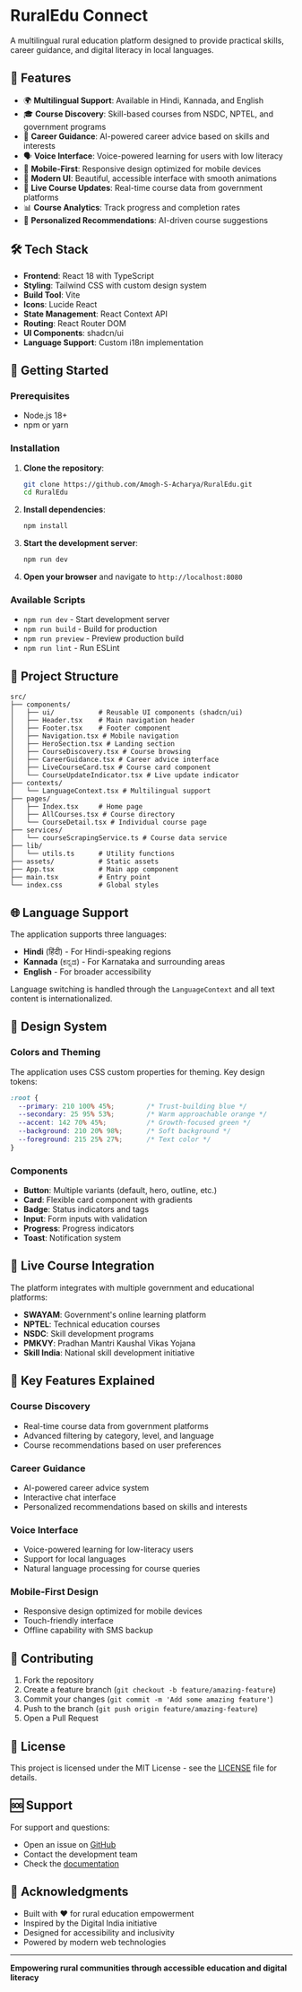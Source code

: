 # RuralEdu Connect

A multilingual rural education platform designed to provide practical skills, career guidance, and digital literacy in local languages.

## 🌟 Features

- 🌍 **Multilingual Support**: Available in Hindi, Kannada, and English
- 🎓 **Course Discovery**: Skill-based courses from NSDC, NPTEL, and government programs
- 💼 **Career Guidance**: AI-powered career advice based on skills and interests
- 🗣️ **Voice Interface**: Voice-powered learning for users with low literacy
- 📱 **Mobile-First**: Responsive design optimized for mobile devices
- 🎨 **Modern UI**: Beautiful, accessible interface with smooth animations
- 🔄 **Live Course Updates**: Real-time course data from government platforms
- 📊 **Course Analytics**: Track progress and completion rates
- 🎯 **Personalized Recommendations**: AI-driven course suggestions

## 🛠️ Tech Stack

- **Frontend**: React 18 with TypeScript
- **Styling**: Tailwind CSS with custom design system
- **Build Tool**: Vite
- **Icons**: Lucide React
- **State Management**: React Context API
- **Routing**: React Router DOM
- **UI Components**: shadcn/ui
- **Language Support**: Custom i18n implementation

## 🚀 Getting Started

### Prerequisites

- Node.js 18+
- npm or yarn

### Installation

1. **Clone the repository**:
   ```bash
   git clone https://github.com/Amogh-S-Acharya/RuralEdu.git
   cd RuralEdu
   ```

2. **Install dependencies**:
   ```bash
   npm install
   ```

3. **Start the development server**:
   ```bash
   npm run dev
   ```

4. **Open your browser** and navigate to `http://localhost:8080`

### Available Scripts

- `npm run dev` - Start development server
- `npm run build` - Build for production
- `npm run preview` - Preview production build
- `npm run lint` - Run ESLint

## 📁 Project Structure

```
src/
├── components/
│   ├── ui/           # Reusable UI components (shadcn/ui)
│   ├── Header.tsx    # Main navigation header
│   ├── Footer.tsx    # Footer component
│   ├── Navigation.tsx # Mobile navigation
│   ├── HeroSection.tsx # Landing section
│   ├── CourseDiscovery.tsx # Course browsing
│   ├── CareerGuidance.tsx # Career advice interface
│   ├── LiveCourseCard.tsx # Course card component
│   └── CourseUpdateIndicator.tsx # Live update indicator
├── contexts/
│   └── LanguageContext.tsx # Multilingual support
├── pages/
│   ├── Index.tsx     # Home page
│   ├── AllCourses.tsx # Course directory
│   └── CourseDetail.tsx # Individual course page
├── services/
│   └── courseScrapingService.ts # Course data service
├── lib/
│   └── utils.ts      # Utility functions
├── assets/           # Static assets
├── App.tsx           # Main app component
├── main.tsx          # Entry point
└── index.css         # Global styles
```

## 🌐 Language Support

The application supports three languages:

- **Hindi** (हिंदी) - For Hindi-speaking regions
- **Kannada** (ಕನ್ನಡ) - For Karnataka and surrounding areas
- **English** - For broader accessibility

Language switching is handled through the `LanguageContext` and all text content is internationalized.

## 🎨 Design System

### Colors and Theming

The application uses CSS custom properties for theming. Key design tokens:

```css
:root {
  --primary: 210 100% 45%;        /* Trust-building blue */
  --secondary: 25 95% 53%;        /* Warm approachable orange */
  --accent: 142 70% 45%;          /* Growth-focused green */
  --background: 210 20% 98%;      /* Soft background */
  --foreground: 215 25% 27%;      /* Text color */
}
```

### Components

- **Button**: Multiple variants (default, hero, outline, etc.)
- **Card**: Flexible card component with gradients
- **Badge**: Status indicators and tags
- **Input**: Form inputs with validation
- **Progress**: Progress indicators
- **Toast**: Notification system

## 🔄 Live Course Integration

The platform integrates with multiple government and educational platforms:

- **SWAYAM**: Government's online learning platform
- **NPTEL**: Technical education courses
- **NSDC**: Skill development programs
- **PMKVY**: Pradhan Mantri Kaushal Vikas Yojana
- **Skill India**: National skill development initiative

## 🎯 Key Features Explained

### Course Discovery
- Real-time course data from government platforms
- Advanced filtering by category, level, and language
- Course recommendations based on user preferences

### Career Guidance
- AI-powered career advice system
- Interactive chat interface
- Personalized recommendations based on skills and interests

### Voice Interface
- Voice-powered learning for low-literacy users
- Support for local languages
- Natural language processing for course queries

### Mobile-First Design
- Responsive design optimized for mobile devices
- Touch-friendly interface
- Offline capability with SMS backup

## 🤝 Contributing

1. Fork the repository
2. Create a feature branch (`git checkout -b feature/amazing-feature`)
3. Commit your changes (`git commit -m 'Add some amazing feature'`)
4. Push to the branch (`git push origin feature/amazing-feature`)
5. Open a Pull Request

## 📄 License

This project is licensed under the MIT License - see the [LICENSE](LICENSE) file for details.

## 🆘 Support

For support and questions:
- Open an issue on [GitHub](https://github.com/Amogh-S-Acharya/RuralEdu/issues)
- Contact the development team
- Check the [documentation](https://github.com/Amogh-S-Acharya/RuralEdu/wiki)

## 🙏 Acknowledgments

- Built with ❤️ for rural education empowerment
- Inspired by the Digital India initiative
- Designed for accessibility and inclusivity
- Powered by modern web technologies

---

**Empowering rural communities through accessible education and digital literacy**
